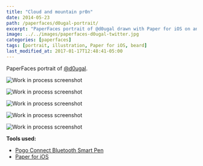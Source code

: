 ```yaml
---
title: "Cloud and mountain pr0n"
date: 2014-05-23
path: /paperfaces/d0ugal-portrait/
excerpt: "PaperFaces portrait of @d0ugal drawn with Paper for iOS on an iPad."
image: ../../images/paperfaces-d0ugal-twitter.jpg
categories: [paperfaces]
tags: [portrait, illustration, Paper for iOS, beard]
last_modified_at: 2017-01-17T12:48:41-05:00
---
```


PaperFaces portrait of [@d0ugal](https://twitter.com/d0ugal).

![Work in process screenshot](../../images/paperfaces-d0ugal-process-1-lg.jpg)

![Work in process screenshot](../../images/paperfaces-d0ugal-process-2-lg.jpg)

![Work in process screenshot](../../images/paperfaces-d0ugal-process-3-lg.jpg)

![Work in process screenshot](../../images/paperfaces-d0ugal-process-4-lg.jpg)

![Work in process screenshot](../../images/paperfaces-d0ugal-process-5-lg.jpg)

**Tools used:**

- [Pogo Connect Bluetooth Smart Pen](https://www.amazon.com/gp/product/B009K448L4/ref=as_li_ss_tl?ie=UTF8&camp=1789&creative=390957&creativeASIN=B009K448L4&linkCode=as2&tag=mademist-20)
- [Paper for iOS](https://paper.bywetransfer.com/)

